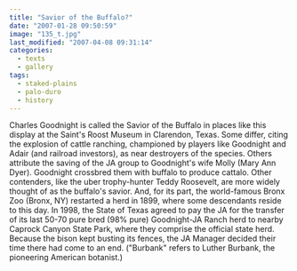 ```yaml
---
title: "Savior of the Buffalo?"
date: "2007-01-28 09:50:59"
image: "135_t.jpg"
last_modified: "2007-04-08 09:31:14"
categories:
  - texts
  - gallery
tags:
  - staked-plains
  - palo-duro
  - history
---
```


Charles Goodnight is called the Savior of the Buffalo in places like this display at the Saint's Roost Museum in Clarendon, Texas. Some differ, citing the explosion of cattle ranching, championed by players like Goodnight and Adair (and railroad investors), as near destroyers of the species. Others attribute the saving of the JA group to Goodnight's wife Molly (Mary Ann Dyer). Goodnight crossbred them with buffalo to produce cattalo. Other contenders, like the uber trophy-hunter Teddy Roosevelt, are more widely thought of as the buffalo's savior. And, for its part, the world-famous Bronx Zoo (Bronx, NY) restarted a herd in 1899, where some descendants reside to this day. In 1998, the State of Texas agreed to pay the JA for the transfer of its last 50-70 pure bred (98% pure) Goodnight-JA Ranch herd to nearby Caprock Canyon State Park, where they comprise the official state herd. Because the bison kept busting its fences, the JA Manager decided their time there had come to an end.  ("Burbank" refers to Luther Burbank, the pioneering American botanist.)
